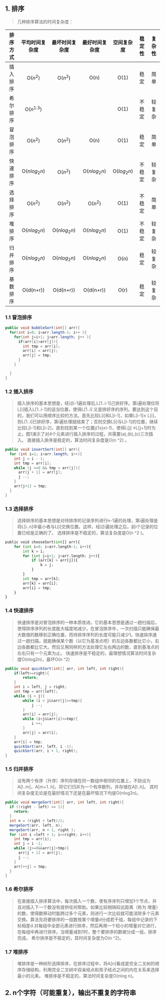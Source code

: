 ##  1. 排序

> 几种排序算法的时间复杂度：

| 排序方式 |    平均时间复杂度    |    最坏时间复杂度    |     最好时间复杂度     |     空间复杂度      | 稳定性  | 复杂性  |
| :--: | :-----------: | :-----------: | :-------------: | :------------: | :--: | :--: |
| 插入排序 |   O($n^2$)    |   O($n^2$)    |      O(n)       |      O(1)      |  稳定  |  简单  |
| 希尔排序 | O($n^{1.3}$)  |               |                 |      O(1)      | 不稳定  | 较复杂  |
| 冒泡排序 |   O($n^2$)    |   O($n^2$)    |      O(n)       |      O(1)      |  稳定  |  简单  |
| 快速排序 | O($nlog_2 n$) |   O($n^2$)    | O($n{log_2 n}$) | O(${log_2 n}$) | 不稳定  | 较复杂  |
| 选择排序 |   O($n^2$)    |   O($n^2$)    |    O($n^2$)     |      O(1)      | 不稳定  |  简单  |
| 堆排序  | O($nlog_2 n$) | O($nlog_2 n$) |  O($nlog_2 n$)  |      O(1)      | 不稳定  | 较复杂  |
| 归并排序 | O($nlog_2 n$) | O($nlog_2 n$) |  O($nlog_2 n$)  |      O(n)      |  稳定  | 较复杂  |
| 基数排序 |   O(d(n+r))   |   O(d(n+r))   |    O(d(n+r))    |      O(r)      |  稳定  | 较复杂  |

### 1.1 冒泡排序

```java
public void bubbleSort(int[] arr){
  for(int i=0; i<arr.length-1; i++ ){
    for(int j=i+1; j<arr.length; j++ ){
      if(arr[i]>arr[j]){
        int tmp = arr[i];
        arr[i] = arr[j];
        arr[j] = tmp;
      }
    }

  }
}
```

### 1.2  插入排序

> 插入排序的基本思想是，经过i-1遍处理后,L[1..i-1]己排好序。第i遍处理仅将L[i]插入L[1..i-1]的适当位置，使得L[1..i] 又是排好序的序列。要达到这个目的，我们可以用顺序比较的方法。首先比较L[i]和L[i-1]，如果L[i-1]≤ L[i]，则L[1..i]已排好序，第i遍处理就结束了；否则交换L[i]与L[i-1]的位置，继续比较L[i-1]和L[i-2]，直到找到某一个位置j(1≤j≤i-1)，使得L[j] ≤L[j+1]时为止。图1演示了对4个元素进行插入排序的过程，共需要(a),(b),(c)三次插入。   直接插入排序是稳定的，算法时间复杂度是O(n ^2) 。  

```java
public void insertSort(int[] arr){
  for (int i=1; i<arr.length; i++){
    int j = i - 1;
    int tmp = arr[i];
    while (j >=0 && tmp < arr[j]){
      arr[j + 1] = arr[j];
      j --;
    }
    arr[j+1] = tmp;
  }
}
```

### 1.3 选择排序

>  选择排序的基本思想是对待排序的记录序列进行n-1遍的处理，第i遍处理是将L[i..n]中最小者与L[i]交换位置。这样，经过i遍处理之后，前i个记录的位置已经是正确的了。   选择排序是不稳定的，算法复杂度是O(n ^2 )。   
>

```python
public void chooseSort(int[] arr){
    for (int i=0; i<arr.length-1; i++){
        int k = i;
        for (int j=i+1; j<arr.length; j++){
            if (arr[k] > arr[j]){
                k = j;
            }
        }
        int tmp = arr[k];
        arr[k] = arr[i];
        arr[i] = tmp;
    }
}
```

### 1.4 快速排序

> 快速排序是对冒泡排序的一种本质改进。它的基本思想是通过一趟扫描后，使得排序序列的长度能大幅度地减少。在冒泡排序中，一次扫描只能确保最大数值的数移到正确位置，而待排序序列的长度可能只减少1。快速排序通过一趟扫描，就能确保某个数（以它为基准点吧）的左边各数都比它小，右边各数都比它大。然后又用同样的方法处理它左右两边的数，直到基准点的左右只有一个元素为止。   快速排序是不稳定的，最理想情况算法时间复杂度O(nlog2n)，最坏O(n ^2)

```java
public void quickSort(int[] arr, int left, int right){
    if(left>=right){
        return;
    }
    int i = left, j = right;
    int tmp = arr[left];
    while (i < j){
        while (i < j&&arr[j]>=tmp){
            j --;
        }
        arr[i] = arr[j];
        while (i<j&&arr[i]<=tmp){
            i ++;
        }
        arr[j] = arr[i];
    }
    arr[i] = tmp;
    quickSort(arr, left, i -1);
    quickSort(arr, i + 1, right);
}
```

### 1.5 归并排序

> 设有两个有序（升序）序列存储在同一数组中相邻的位置上，不妨设为A[l..m]，A[m+1..h]，将它们归并为一个有序数列，并存储在A[l..h]。   其时间复杂度无论是在最好情况下还是在最坏情况下均是O(nlog2n)。   

```java
public void mergeSort(int[] arr, int left, int right){
  if ((right - left) <= 1){
    return;
  }
  int n = (right + left)/2;
  mergeSort(arr, left, n);
  mergeSort(arr, n + 1, right );
  for (int i =left + 1; i<=right; i++){
    int tmp = arr[i];
    int j = i -1;
    while (j>=0&&arr[j]>tmp){
      arr[j + 1] = arr[j];
      j --;
    }
    arr[++j] = tmp;
  }
}
```



### 1.6 希尔排序

> 在直接插入排序算法中，每次插入一个数，使有序序列只增加1个节点，并且对插入下一个数没有提供任何帮助。如果比较相隔较远距离（称为 增量）的数，使得数移动时能跨过多个元素，则进行一次比较就可能消除多个元素交换。算法先将要排序的一组数按某个增量d分成若干组，每组中记录的下标相差d.对每组中全部元素进行排序，然后再用一个较小的增量对它进行，在每组中再进行排序。当增量减到1时，整个要排序的数被分成一组，排序完成。  希尔排序是不稳定的，其时间复杂度为O(n ^2)。

### 1.7  堆排序

> 堆排序是一种树形选择排序，在排序过程中，将A[n]看成是完全二叉树的顺序存储结构，利用完全二叉树中双亲结点和孩子结点之间的内在关系来选择最小的元素。   堆排序是不稳定的，算法时间复杂度O(nlog n)。



## 2. n个字符（可能重复），输出不重复的字符串

